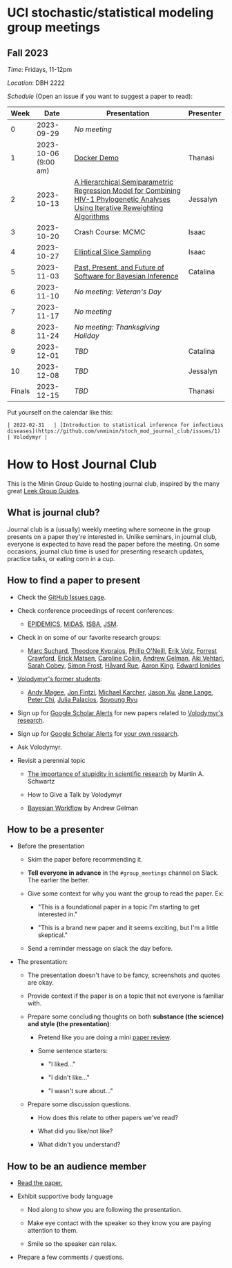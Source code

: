 # UCI stochastic/statistical modeling group meetings

## Fall 2023

*Time*: Fridays, 11-12pm

*Location*: DBH 2222

*Schedule* (Open an issue if you want to suggest a paper to read):

| Week | Date | Presentation | Presenter |
| ---- | ---- | ------------ | --------- |
| 0 | 2023-09-29 | _No meeting_ |  |
| 1 | 2023-10-06 (9:00 am) | [Docker Demo](https://github.com/thanasibakis/docker-demo) | Thanasi |
| 2 | 2023-10-13 | [A Hierarchical Semiparametric Regression Model for Combining HIV-1 Phylogenetic Analyses Using Iterative Reweighting Algorithms](https://onlinelibrary.wiley.com/doi/10.1111/j.1541-0420.2007.00753.x) | Jessalyn |
| 3 | 2023-10-20 | Crash Course: MCMC | Isaac |
| 4 | 2023-10-27 | [Elliptical Slice Sampling](http://proceedings.mlr.press/v9/murray10a/murray10a.pdf) | Isaac |
| 5 | 2023-11-03 | [Past, Present, and Future of Software for Bayesian Inference](http://www.stat.columbia.edu/~gelman/research/published/Bayesian_software_review-8.pdf) | Catalina |
| 6 | 2023-11-10 | _No meeting: Veteran's Day_ |  |
| 7 | 2023-11-17 | _No meeting_ |  |
| 8 | 2023-11-24 | _No meeting: Thanksgiving Holiday_ |  |
| 9 | 2023-12-01 | _TBD_ | Catalina |
| 10 | 2023-12-08 | _TBD_ | Jessalyn |
| Finals | 2023-12-15 | _TBD_ | Thanasi |


Put yourself on the calendar like this:

    | 2022-02-31   | [Introduction to statistical inference for infectious diseases](https://github.com/vnminin/stoch_mod_journal_club/issues/1) | Volodymyr |

# How to Host Journal Club

This is the Minin Group Guide to hosting journal club, inspired by the many great [Leek Group Guides](https://github.com/seankross/guides).

## What is journal club?

Journal club is a (usually) weekly meeting where someone in the group presents on a paper they're interested in. Unlike seminars, in journal club, everyone is expected to have read the paper before the meeting. On some occasions, journal club time is used for presenting research updates, practice talks, or eating corn in a cup.

## How to find a paper to present

-   Check the [GitHub Issues page](https://github.com/vnminin/stoch_mod_journal_club/issues).

-   Check conference proceedings of recent conferences:

    -   [EPIDEMICS](https://www.elsevier.com/events/conferences/international-conference-on-infectious-disease-dynamics), [MIDAS](https://midasnetwork.us), [ISBA](https://bayesian.org/events/world-meetings/), [JSM](https://www.amstat.org/meetings/joint-statistical-meetings).

-   Check in on some of our favorite research groups:

    -   [Marc Suchard](https://scholar.google.com/citations?user=vF2UV4MAAAAJ), [Theodore Kypraios](https://scholar.google.com/citations?user=DxqonhIAAAAJ), [Philip O'Neill](https://www.maths.nottingham.ac.uk/plp/pmzpdo/pubs.html), [Erik Volz](https://scholar.google.com/citations?hl=en&user=cp2B1yUAAAAJ), [Forrest Crawford](https://scholar.google.com/citations?hl=en&user=b7djhCMAAAAJ), [Erick Matsen](https://scholar.google.com/citations?hl=en&user=BuHO6ssAAAAJ), [Caroline Colijn](https://scholar.google.com/citations?user=49Jo0L4AAAAJ), [Andrew Gelman](https://scholar.google.com/citations?hl=en&user=SEOgduoAAAAJ), [Aki Vehtari](https://scholar.google.com/citations?user=tYgN0GsAAAAJ), [Sarah Cobey](https://scholar.google.com/citations?hl=en&user=QgeH9zAAAAAJ), [Simon Frost](https://scholar.google.com/citations?hl=en&user=DhFI1wUAAAAJ), [Håvard Rue](https://scholar.google.com/citations?hl=en&user=VJOn_ZkAAAAJ), [Aaron King](https://scholar.google.com/citations?hl=en&user=UEDi4ZcAAAAJ), [Edward Ionides](https://scholar.google.com/citations?hl=en&user=HNH5jqAAAAAJ)

-   [Volodymyr's former students](http://vnminin.github.io/mentoring.html):

    -   [Andy Magee](https://scholar.google.com/citations?user=k4BFcQYAAAAJ), [Jon Fintzi](https://scholar.google.com/citations?user=pJjEjNYAAAAJ), [Michael Karcher](https://scholar.google.com/citations?user=uLuqwgYAAAAJ), [Jason Xu](https://scholar.google.com/citations?user=TL_3u-0AAAAJ), [Jane Lange](https://scholar.google.com/citations?user=kMwzCJMAAAAJ), [Peter Chi](http://www24.homepage.villanova.edu/peter.chi/), [Julia Palacios](https://scholar.google.com/citations?user=9ZzUOhsAAAAJ), [Soyoung Ryu](https://sites.google.com/site/drsoyoungryu/research)

-   Sign up for [Google Scholar Alerts](https://scholar.google.com/scholar_alerts?view_op=list_alerts&hl=en) for new papers related to [Volodymyr's research](https://scholar.google.com/citations?user=c_qrCbkAAAAJ#d=gsc_md_fol&t=1662487749418).

-   Sign up for [Google Scholar Alerts](https://scholar.google.com/scholar_alerts?view_op=list_alerts&hl=en) for [your own research](https://scholar.google.com/citations?hl=en).

-   Ask Volodymyr.

-   Revisit a perennial topic

    -   [The importance of stupidity in scientific research](https://doi.org/10.1242/jcs.033340) by Martin A. Schwartz

    -   How to Give a Talk by Volodymyr

    -   [Bayesian Workflow](https://arxiv.org/abs/2011.01808) by Andrew Gelman

## How to be a presenter

-   Before the presentation

    -   Skim the paper before recommending it.

    -   **Tell everyone in advance** in the `#group_meetings` channel on Slack. The earlier the better.

    -   Give some context for why you want the group to read the paper. Ex:

        -   "This is a foundational paper in a topic I'm starting to get interested in."

        -   "This is a brand new paper and it seems exciting, but I'm a little skeptical."

    -   Send a reminder message on slack the day before.

-   The presentation:

    -   The presentation doesn't have to be fancy, screenshots and quotes are okay.

    -   Provide context if the paper is on a topic that not everyone is familiar with.

    -   Prepare some concluding thoughts on both **substance (the science) and style (the presentation)**:

        -   Pretend like you are doing a mini [paper review](https://github.com/jtleek/reviews).

        -   Some sentence starters:

            -   "I liked..."

            -   "I didn't like..."

            -   "I wasn't sure about..."

    -   Prepare some discussion questions.

        -   How does this relate to other papers we've read?

        -   What did you like/not like?

        -   What didn't you understand?

## How to be an audience member

-   [Read the paper.](https://github.com/jtleek/readingpapers)

-   Exhibit supportive body language

    -   Nod along to show you are following the presentation.

    -   Make eye contact with the speaker so they know you are paying attention to them.

    -   Smile so the speaker can relax.

-   Prepare a few comments / questions.
